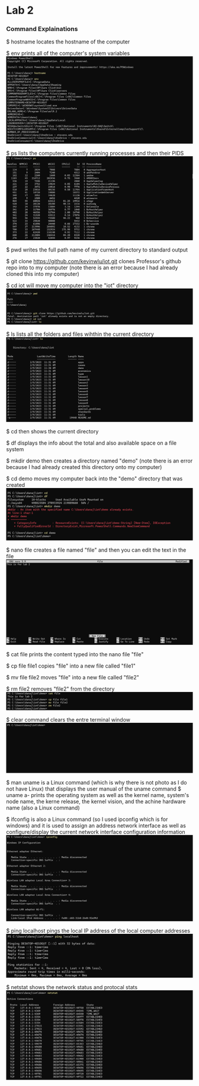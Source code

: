 # Lab 2
### Command Explainations

$ hostname locates the hostname of the computer 

$ env prints all of the computer's system variables
![Hostname & Env Image](env-hostname.png)

$ ps lists the computers currently running processes and then their PIDS
![Ps Image](ps.png)

$ pwd writes the full path name of my current directory to standard output

$ git clone https://github.com/kevinwlu/iot.git clones Professor's github repo into to my computer (note there is an error because I had already cloned this into my computer)

$ cd iot will move my computer into the "iot" directory 
![Pwd & Git Clone & Cd Image](pwd-gitclone-cd.png)

$ ls lists all the folders and files wihthin the current directory 
![Ls Image](ls.png)

$ cd then shows the current directory

$ df displays the info about the total and also available space on a file system

$ mkdir demo then creates a directory named "demo" (note there is an error because I had already created this directory onto my computer)

$ cd demo moves my computer back into the "demo" directory that was created
![Cd & Df & Mkdir & Cd Image](cd-df-mkdirdemo-cddemo.png)

$ nano file creates a file named "file" and then you can edit the text in the file
![Nano Image](nanofile.png)

$ cat file prints the content typed into the nano file "file"

$ cp file file1 copies "file" into a new file called "file1"

$ mv file file2 moves "file" into a new file called "file2"

$ rm  file2 removes "file2" from the directory
![Cat & Cp & Mv & Rm Image](catfile-cpfile-mvfile-rmfile.png)

$ clear command clears the entre terminal window 
![Clear Image](clear.png)

$ man uname is a Linux command (which is why there is not photo as I do not have Linux) that displays the user manual of the uname command
$ uname a- prints the operating system as well as the kernel name, system's node name, the kerne release, the kernel vision, and the achine hardware name (also a Linux command) 

$ ifconfig is also a Linux command (so I used ipconfig which is for windows) and it is used to assign an address network interface as well as configure/display the current network interface configuration information
![Ipconfig Image](ipconfig.png)

$ ping localhost pings the local IP address of the local computer addresses 
![Ping Image](pinglocalhost.png)

$ netstat shows the network status and protocal stats
![Netstat Image](netstat.png)


